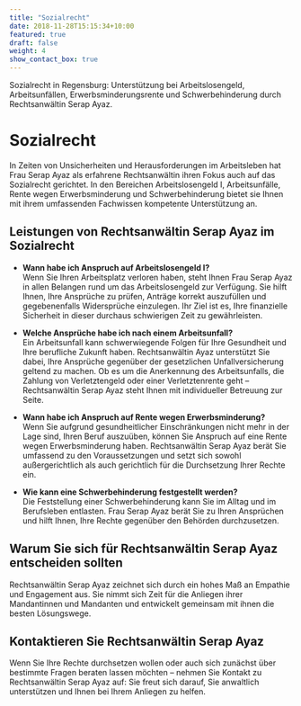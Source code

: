 ```yaml
---
title: "Sozialrecht"
date: 2018-11-28T15:15:34+10:00
featured: true
draft: false
weight: 4
show_contact_box: true
---
```


Sozialrecht in Regensburg: Unterstützung bei Arbeitslosengeld, Arbeitsunfällen, Erwerbsminderungsrente und Schwerbehinderung durch Rechtsanwältin Serap Ayaz.
<!--more-->

# Sozialrecht

In Zeiten von Unsicherheiten und Herausforderungen im Arbeitsleben hat Frau Serap Ayaz als erfahrene Rechtsanwältin ihren Fokus auch auf das Sozialrecht gerichtet. In den Bereichen Arbeitslosengeld I, Arbeitsunfälle, Rente wegen Erwerbsminderung und Schwerbehinderung bietet sie Ihnen mit ihrem umfassenden Fachwissen kompetente Unterstützung an.

## Leistungen von Rechtsanwältin Serap Ayaz im Sozialrecht

- **Wann habe ich Anspruch auf Arbeitslosengeld I?**  
  Wenn Sie Ihren Arbeitsplatz verloren haben, steht Ihnen Frau Serap Ayaz in allen Belangen rund um das Arbeitslosengeld zur Verfügung. Sie hilft Ihnen, Ihre Ansprüche zu prüfen, Anträge korrekt auszufüllen und gegebenenfalls Widersprüche einzulegen. Ihr Ziel ist es, Ihre finanzielle Sicherheit in dieser durchaus schwierigen Zeit zu gewährleisten.

- **Welche Ansprüche habe ich nach einem Arbeitsunfall?**  
  Ein Arbeitsunfall kann schwerwiegende Folgen für Ihre Gesundheit und Ihre berufliche Zukunft haben. Rechtsanwältin Ayaz unterstützt Sie dabei, Ihre Ansprüche gegenüber der gesetzlichen Unfallversicherung geltend zu machen. Ob es um die Anerkennung des Arbeitsunfalls, die Zahlung von Verletztengeld oder einer Verletztenrente geht – Rechtsanwältin Serap Ayaz steht Ihnen mit individueller Betreuung zur Seite.

- **Wann habe ich Anspruch auf Rente wegen Erwerbsminderung?**  
  Wenn Sie aufgrund gesundheitlicher Einschränkungen nicht mehr in der Lage sind, Ihren Beruf auszuüben, können Sie Anspruch auf eine Rente wegen Erwerbsminderung haben. Rechtsanwältin Serap Ayaz berät Sie umfassend zu den Voraussetzungen und setzt sich sowohl außergerichtlich als auch gerichtlich für die Durchsetzung Ihrer Rechte ein.

- **Wie kann eine Schwerbehinderung festgestellt werden?**  
  Die Feststellung einer Schwerbehinderung kann Sie im Alltag und im Berufsleben entlasten. Frau Serap Ayaz berät Sie zu Ihren Ansprüchen und hilft Ihnen, Ihre Rechte gegenüber den Behörden durchzusetzen.

## Warum Sie sich für Rechtsanwältin Serap Ayaz entscheiden sollten

Rechtsanwältin Serap Ayaz zeichnet sich durch ein hohes Maß an Empathie und Engagement aus. Sie nimmt sich Zeit für die Anliegen ihrer Mandantinnen und Mandanten und entwickelt gemeinsam mit ihnen die besten Lösungswege.

## Kontaktieren Sie Rechtsanwältin Serap Ayaz

Wenn Sie Ihre Rechte durchsetzen wollen oder auch sich zunächst über bestimmte Fragen beraten lassen möchten – nehmen Sie Kontakt zu Rechtsanwältin Serap Ayaz auf: Sie freut sich darauf, Sie anwaltlich unterstützen und Ihnen bei Ihrem Anliegen zu helfen.